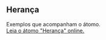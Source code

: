 ## Herança

Exemplos que acompanham o átomo.  
[Leia o átomo "Herança" online.](https://stepik.org/lesson/350603/step/1)